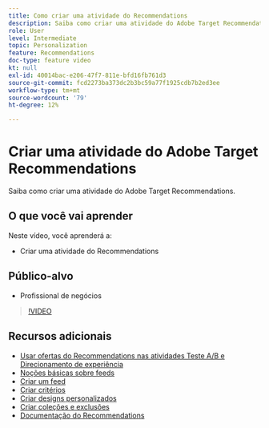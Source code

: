 ```yaml
---
title: Como criar uma atividade do Recommendations
description: Saiba como criar uma atividade do Adobe Target Recommendations.
role: User
level: Intermediate
topic: Personalization
feature: Recommendations
doc-type: feature video
kt: null
exl-id: 40014bac-e206-47f7-811e-bfd16fb761d3
source-git-commit: fcd2273ba373dc2b3bc59a77f1925cdb7b2ed3ee
workflow-type: tm+mt
source-wordcount: '79'
ht-degree: 12%

---
```


# Criar uma atividade do Adobe Target Recommendations

Saiba como criar uma atividade do Adobe Target Recommendations.

## O que você vai aprender

Neste vídeo, você aprenderá a:

* Criar uma atividade do Recommendations

## Público-alvo

* Profissional de negócios

>[!VIDEO](https://video.tv.adobe.com/v/27688?quality=12)

## Recursos adicionais

* [Usar ofertas do Recommendations nas atividades Teste A/B e Direcionamento de experiência](use-recommendations-offers.md)
* [Noções básicas sobre feeds](understanding-feeds.md)
* [Criar um feed](create-a-feed.md)
* [Criar critérios](create-criteria.md)
* [Criar designs personalizados](create-custom-designs.md)
* [Criar coleções e exclusões](create-collections-and-exclusions.md)
* [Documentação do Recommendations](https://experienceleague.adobe.com/docs/target/using/recommendations/recommendations.html?lang=pt-BR)
